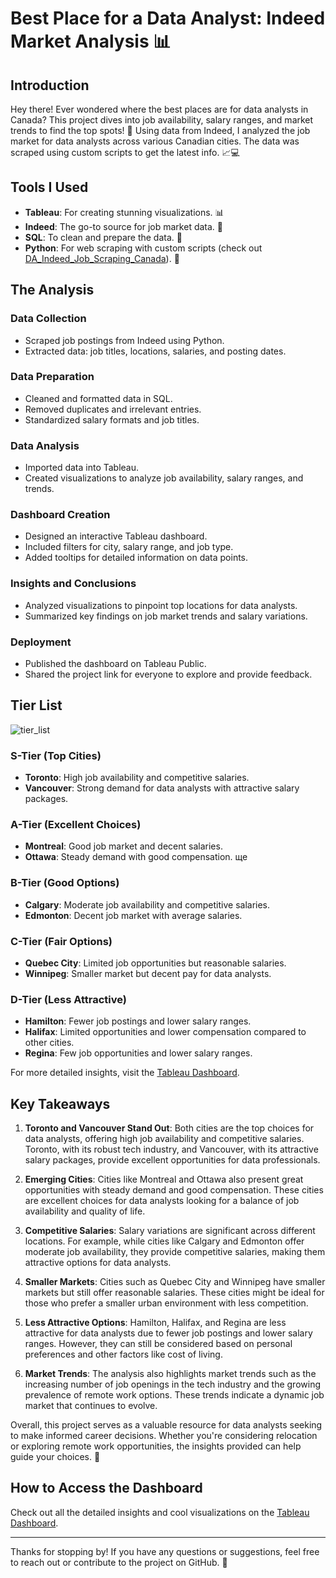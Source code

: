 # Best Place for a Data Analyst: Indeed Market Analysis 📊

## Introduction
Hey there! Ever wondered where the best places are for data analysts in Canada? This project dives into job availability, salary ranges, and market trends to find the top spots! 🌟 Using data from Indeed, I analyzed the job market for data analysts across various Canadian cities. The data was scraped using custom scripts to get the latest info. 📈💻

## Tools I Used
- **Tableau**: For creating stunning visualizations. 📊
- **Indeed**: The go-to source for job market data. 🏢
- **SQL**: To clean and prepare the data. 🧹
- **Python**: For web scraping with custom scripts (check out [DA_Indeed_Job_Scraping_Canada](https://github.com/MadGrib/DA_Indeed_Job_Scraping_Canada)). 🐍

## The Analysis
### Data Collection
- Scraped job postings from Indeed using Python.
- Extracted data: job titles, locations, salaries, and posting dates.

### Data Preparation
- Cleaned and formatted data in SQL.
- Removed duplicates and irrelevant entries.
- Standardized salary formats and job titles.

### Data Analysis
- Imported data into Tableau.
- Created visualizations to analyze job availability, salary ranges, and trends.

### Dashboard Creation
- Designed an interactive Tableau dashboard.
- Included filters for city, salary range, and job type.
- Added tooltips for detailed information on data points.

### Insights and Conclusions
- Analyzed visualizations to pinpoint top locations for data analysts.
- Summarized key findings on job market trends and salary variations.

### Deployment
- Published the dashboard on Tableau Public.
- Shared the project link for everyone to explore and provide feedback.

## Tier List
![tier_list](https://github.com/MadGrib/Best-Place-for-a-Data-Analyst-Job-Market-Analysis/assets/93443868/2ead8221-5d78-41f2-b86d-fc796e4cf948)


### S-Tier (Top Cities)
- **Toronto**: High job availability and competitive salaries.
- **Vancouver**: Strong demand for data analysts with attractive salary packages.

### A-Tier (Excellent Choices)
- **Montreal**: Good job market and decent salaries.
- **Ottawa**: Steady demand with good compensation.
ще 
### B-Tier (Good Options)
- **Calgary**: Moderate job availability and competitive salaries.
- **Edmonton**: Decent job market with average salaries.

### C-Tier (Fair Options)
- **Quebec City**: Limited job opportunities but reasonable salaries.
- **Winnipeg**: Smaller market but decent pay for data analysts.

### D-Tier (Less Attractive)
- **Hamilton**: Fewer job postings and lower salary ranges.
- **Halifax**: Limited opportunities and lower compensation compared to other cities.
- **Regina**: Few job opportunities and lower salary ranges.

For more detailed insights, visit the [Tableau Dashboard](https://public.tableau.com/app/profile/andrii.hryn/viz/BestPlaceforaDataAnalystIndeedMarketAnalysis/Dashboard32).

## Key Takeaways

1. **Toronto and Vancouver Stand Out**: Both cities are the top choices for data analysts, offering high job availability and competitive salaries. Toronto, with its robust tech industry, and Vancouver, with its attractive salary packages, provide excellent opportunities for data professionals.

2. **Emerging Cities**: Cities like Montreal and Ottawa also present great opportunities with steady demand and good compensation. These cities are excellent choices for data analysts looking for a balance of job availability and quality of life.

3. **Competitive Salaries**: Salary variations are significant across different locations. For example, while cities like Calgary and Edmonton offer moderate job availability, they provide competitive salaries, making them attractive options for data analysts.

4. **Smaller Markets**: Cities such as Quebec City and Winnipeg have smaller markets but still offer reasonable salaries. These cities might be ideal for those who prefer a smaller urban environment with less competition.

5. **Less Attractive Options**: Hamilton, Halifax, and Regina are less attractive for data analysts due to fewer job postings and lower salary ranges. However, they can still be considered based on personal preferences and other factors like cost of living.

6. **Market Trends**: The analysis also highlights market trends such as the increasing number of job openings in the tech industry and the growing prevalence of remote work options. These trends indicate a dynamic job market that continues to evolve.

Overall, this project serves as a valuable resource for data analysts seeking to make informed career decisions. Whether you're considering relocation or exploring remote work opportunities, the insights provided can help guide your choices. 🌟

## How to Access the Dashboard
Check out all the detailed insights and cool visualizations on the [Tableau Dashboard](https://public.tableau.com/app/profile/andrii.hryn/viz/BestPlaceforaDataAnalystIndeedMarketAnalysis/Dashboard32).

---

Thanks for stopping by! If you have any questions or suggestions, feel free to reach out or contribute to the project on GitHub. 🙌
